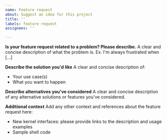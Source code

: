 ```yaml
---
name: Feature request
about: Suggest an idea for this project
title: ''
labels: feature request
assignees: ''

---
```


**Is your feature request related to a problem? Please describe.**
A clear and concise description of what the problem is. Ex. I'm always frustrated when [...]

**Describe the solution you'd like**
A clear and concise description of:

* Your use case(s)
* What you want to happen

**Describe alternatives you've considered**
A clear and concise description of any alternative solutions or features you've considered.

**Additional context**
Add any other context and references about the feature request here:

* New kernel interfaces: please provide links to the description and usage examples
* Sample shell code
